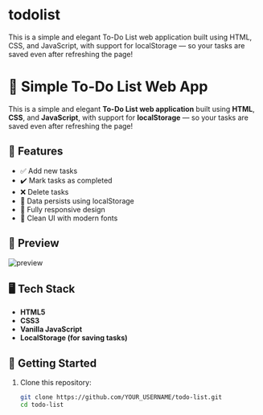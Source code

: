 # todolist
This is a simple and elegant To-Do List web application built using HTML, CSS, and JavaScript, with support for localStorage — so your tasks are saved even after refreshing the page!
# 📝 Simple To-Do List Web App

This is a simple and elegant **To-Do List web application** built using **HTML**, **CSS**, and **JavaScript**, with support for **localStorage** — so your tasks are saved even after refreshing the page!

## 🔧 Features

- ✅ Add new tasks
- ✔️ Mark tasks as completed
- ❌ Delete tasks
- 🔁 Data persists using localStorage
- 📱 Fully responsive design
- 🎨 Clean UI with modern fonts

## 📸 Preview

![preview](preview.png) <!-- Optional: add a screenshot here -->

## 🖥️ Tech Stack

- **HTML5**
- **CSS3**
- **Vanilla JavaScript**
- **LocalStorage (for saving tasks)**

## 🚀 Getting Started

1. Clone this repository:

   ```bash
   git clone https://github.com/YOUR_USERNAME/todo-list.git
   cd todo-list
